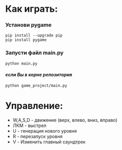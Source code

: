 # Как играть: 
### Установи pygame
    pip install --upgrade pip
    pip install pygame
### Запусти файл main.py
    python main.py
#### ***если Вы в корне репозитория***
    python game_project/main.py
# Управление:
- W,A,S,D - движение (верх, влево, вниз, вправо)
- ЛКМ - выстрел
- U - генерация нового уровня
- R - перезапуск уровня
- V - Изменить главный саундтрек
